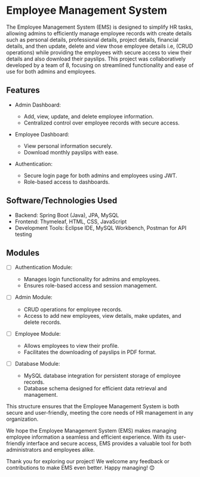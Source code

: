 # Employee Management System
The Employee Management System (EMS) is designed to simplify HR tasks, allowing admins to efficiently manage employee records with create details such as personal details, professional details, project details, financial details, and then update, delete and view those employee details i.e, (CRUD operations) while providing the employees with secure access to view their details and also download their payslips. This project was collaboratively developed by a team of 8, focusing on streamlined functionality and ease of use for both admins and employees.


## Features
* Admin Dashboard:
   * Add, view, update, and delete employee information.
   * Centralized control over employee records with secure access.

* Employee Dashboard:
   * View personal information securely.
   * Download monthly payslips with ease.

* Authentication:
   * Secure login page for both admins and employees using JWT.
   * Role-based access to dashboards.
 

## Software/Technologies Used
- Backend: Spring Boot (Java), JPA, MySQL
- Frontend: Thymeleaf, HTML, CSS, JavaScript
- Development Tools: Eclipse IDE, MySQL Workbench, Postman for API testing


## Modules
- [ ] Authentication Module:
    * Manages login functionality for admins and employees.
    * Ensures role-based access and session management.
 
- [ ] Admin Module:
    * CRUD operations for employee records.
    * Access to add new employees, view details, make updates, and delete records.

- [ ] Employee Module:
    * Allows employees to view their profile.
    * Facilitates the downloading of payslips in PDF format.

- [ ] Database Module:
    * MySQL database integration for persistent storage of employee records.
    * Database schema designed for efficient data retrieval and management.
 
This structure ensures that the Employee Management System is both secure and user-friendly, meeting the core needs of HR management in any organization.

We hope the Employee Management System (EMS) makes managing employee information a seamless and efficient experience. With its user-friendly interface and secure access, EMS provides a valuable tool for both administrators and employees alike.

Thank you for exploring our project! We welcome any feedback or contributions to make EMS even better. Happy managing! 😊
